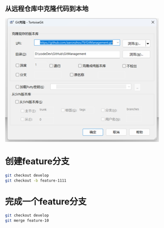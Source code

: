 ## 从远程仓库中克隆代码到本地
![alt text](images/gitClone.png)

# 创建feature分支

```bash
git checkout develop
git checkout -b feature-1111
```

# 完成一个feature分支
```bash
git checkout develop
git merge feature-10
```